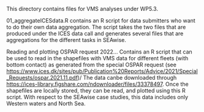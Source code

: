 This directory contains files for VMS analyses under WP5.3. 

 01_aggregateICESdata.R contains an R script for data submitters who want to do their own data aggregation. The script takes the two files that are produced under the ICES data call and generates several files that are aggregations for the different tasks in SEAwise.


 Reading and plotting OSPAR request 2022... Contains an R script that can be used to read in the shapefiles with VMS data for different fleets (with bottom contact) as generated from the special OSPAR request (see https://www.ices.dk/sites/pub/Publication%20Reports/Advice/2021/Special_Requests/ospar.2021.11.pdf)/ The data canbe downloaded through https://ices-library.figshare.com/ndownloader/files/33378497. Once the shapefiles are locally stored, they can be read, and plotted using this R script. With respect to the SEAwise case studies, this data includes only Western waters and North Sea. 
 